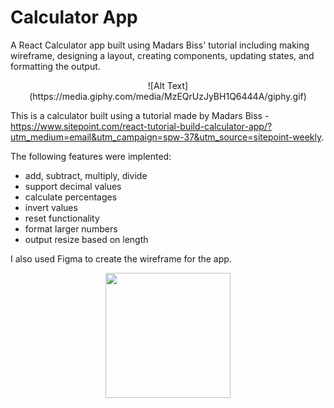 # Calculator App
A React Calculator app built using Madars Biss' tutorial including making wireframe, designing a layout, creating components, updating states, and formatting the output.

<p align="center">
    ![Alt Text](https://media.giphy.com/media/MzEQrUzJyBH1Q6444A/giphy.gif)
</p>

This is a calculator built using a tutorial made by Madars Biss - https://www.sitepoint.com/react-tutorial-build-calculator-app/?utm_medium=email&utm_campaign=spw-37&utm_source=sitepoint-weekly.

The following features were implented:
- add, subtract, multiply, divide
- support decimal values
- calculate percentages
- invert values
- reset functionality
- format larger numbers
- output resize based on length

I also used Figma to create the wireframe for the app.

<p align="center">
  <img width="200" src="https://github.com/Ann133/calculator-app/files/7275988/Calculator.pdf">
</p>
